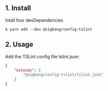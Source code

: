 ## 1. Install
Intall four devDependencies
```
$ yarn add --dev @zigbang/config-tslint
```

## 2. Usage
Add the TSLint config file tslint.json:
```json
{
    "extends": [
        "@zigbang/config-tslint/tslint.json"
    ]
}
```

